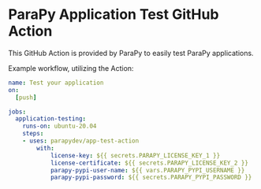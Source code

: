 # ParaPy Application Test GitHub Action

This GitHub Action is provided by ParaPy to easily test ParaPy applications.

Example workflow, utilizing the Action:

```yaml
name: Test your application
on: 
  [push]

jobs:
  application-testing:
    runs-on: ubuntu-20.04
    steps:
    - uses: parapydev/app-test-action
        with:
            license-key: ${{ secrets.PARAPY_LICENSE_KEY_1 }}
            license-certificate: ${{ secrets.PARAPY_LICENSE_KEY_2 }}
            parapy-pypi-user-name: ${{ vars.PARAPY_PYPI_USERNAME }}
            parapy-pypi-password: ${{ secrets.PARAPY_PYPI_PASSWORD }}
```
